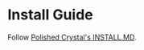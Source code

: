 # Install Guide

Follow [Polished Crystal's INSTALL.MD](https://github.com/Rangi42/polishedcrystal/blob/master/INSTALL.md).
